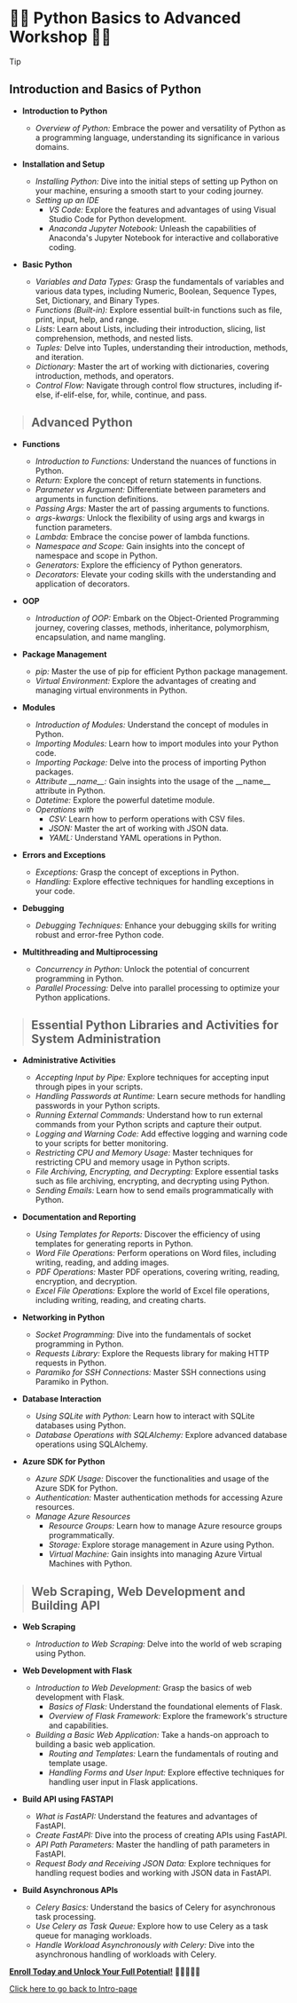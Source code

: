 # 🐍🚀 Python Basics to Advanced Workshop 🐍🚀


>[!Tip]
>## Introduction and Basics of Python

- **Introduction to Python**
  - *Overview of Python:* Embrace the power and versatility of Python as a programming language, understanding its significance in various domains.

- **Installation and Setup**
  - *Installing Python:* Dive into the initial steps of setting up Python on your machine, ensuring a smooth start to your coding journey.
  - *Setting up an IDE*
    - *VS Code:* Explore the features and advantages of using Visual Studio Code for Python development.
    - *Anaconda Jupyter Notebook:* Unleash the capabilities of Anaconda's Jupyter Notebook for interactive and collaborative coding.

- **Basic Python**
  - *Variables and Data Types:* Grasp the fundamentals of variables and various data types, including Numeric, Boolean, Sequence Types, Set, Dictionary, and Binary Types.
  - *Functions (Built-in):* Explore essential built-in functions such as file, print, input, help, and range.
  - *Lists:* Learn about Lists, including their introduction, slicing, list comprehension, methods, and nested lists.
  - *Tuples:* Delve into Tuples, understanding their introduction, methods, and iteration.
  - *Dictionary:* Master the art of working with dictionaries, covering introduction, methods, and operators.
  - *Control Flow:* Navigate through control flow structures, including if-else, if-elif-else, for, while, continue, and pass.

>## Advanced Python

- **Functions**
  - *Introduction to Functions:* Understand the nuances of functions in Python.
  - *Return:* Explore the concept of return statements in functions.
  - *Parameter vs Argument:* Differentiate between parameters and arguments in function definitions.
  - *Passing Args:* Master the art of passing arguments to functions.
  - *args-kwargs:* Unlock the flexibility of using args and kwargs in function parameters.
  - *Lambda:* Embrace the concise power of lambda functions.
  - *Namespace and Scope:* Gain insights into the concept of namespace and scope in Python.
  - *Generators:* Explore the efficiency of Python generators.
  - *Decorators:* Elevate your coding skills with the understanding and application of decorators.

- **OOP**
  - *Introduction of OOP:* Embark on the Object-Oriented Programming journey, covering classes, methods, inheritance, polymorphism, encapsulation, and name mangling.

- **Package Management**
  - *pip:* Master the use of pip for efficient Python package management.
  - *Virtual Environment:* Explore the advantages of creating and managing virtual environments in Python.

- **Modules**
  - *Introduction of Modules:* Understand the concept of modules in Python.
  - *Importing Modules:* Learn how to import modules into your Python code.
  - *Importing Package:* Delve into the process of importing Python packages.
  - *Attribute \_\_name\_\_:* Gain insights into the usage of the \_\_name\_\_ attribute in Python.
  - *Datetime:* Explore the powerful datetime module.
  - *Operations with*
    - *CSV:* Learn how to perform operations with CSV files.
    - *JSON:* Master the art of working with JSON data.
    - *YAML:* Understand YAML operations in Python.

- **Errors and Exceptions**
  - *Exceptions:* Grasp the concept of exceptions in Python.
  - *Handling:* Explore effective techniques for handling exceptions in your code.

- **Debugging**
  - *Debugging Techniques:* Enhance your debugging skills for writing robust and error-free Python code.

- **Multithreading and Multiprocessing**
  - *Concurrency in Python:* Unlock the potential of concurrent programming in Python.
  - *Parallel Processing:* Delve into parallel processing to optimize your Python applications.

>## Essential Python Libraries and Activities for System Administration

- **Administrative Activities**
  - *Accepting Input by Pipe:* Explore techniques for accepting input through pipes in your scripts.
  - *Handling Passwords at Runtime:* Learn secure methods for handling passwords in your Python scripts.
  - *Running External Commands:* Understand how to run external commands from your Python scripts and capture their output.
  - *Logging and Warning Code:* Add effective logging and warning code to your scripts for better monitoring.
  - *Restricting CPU and Memory Usage:* Master techniques for restricting CPU and memory usage in Python scripts.
  - *File Archiving, Encrypting, and Decrypting:* Explore essential tasks such as file archiving, encrypting, and decrypting using Python.
  - *Sending Emails:* Learn how to send emails programmatically with Python.

- **Documentation and Reporting**
  - *Using Templates for Reports:* Discover the efficiency of using templates for generating reports in Python.
  - *Word File Operations:* Perform operations on Word files, including writing, reading, and adding images.
  - *PDF Operations:* Master PDF operations, covering writing, reading, encryption, and decryption.
  - *Excel File Operations:* Explore the world of Excel file operations, including writing, reading, and creating charts.

- **Networking in Python**
  - *Socket Programming:* Dive into the fundamentals of socket programming in Python.
  - *Requests Library:* Explore the Requests library for making HTTP requests in Python.
  - *Paramiko for SSH Connections:* Master SSH connections using Paramiko in Python.

- **Database Interaction**
  - *Using SQLite with Python:* Learn how to interact with SQLite databases using Python.
  - *Database Operations with SQLAlchemy:* Explore advanced database operations using SQLAlchemy.

- **Azure SDK for Python**
  - *Azure SDK Usage:* Discover the functionalities and usage of the Azure SDK for Python.
  - *Authentication:* Master authentication methods for accessing Azure resources.
  - *Manage Azure Resources*
    - *Resource Groups:* Learn how to manage Azure resource groups programmatically.
    - *Storage:* Explore storage management in Azure using Python.
    - *Virtual Machine:* Gain insights into managing Azure Virtual Machines with Python.

>## Web Scraping, Web Development and Building API

- **Web Scraping**
  - *Introduction to Web Scraping:* Delve into the world of web scraping using Python.

- **Web Development with Flask**
  - *Introduction to Web Development:* Grasp the basics of web development with Flask.
    - *Basics of Flask:* Understand the foundational elements of Flask.
    - *Overview of Flask Framework:* Explore the framework's structure and capabilities.
  - *Building a Basic Web Application:* Take a hands-on approach to building a basic web application.
    - *Routing and Templates:* Learn the fundamentals of routing and template usage.
    - *Handling Forms and User Input:* Explore effective techniques for handling user input in Flask applications.

- **Build API using FASTAPI**
  - *What is FastAPI:* Understand the features and advantages of FastAPI.
  - *Create FastAPI:* Dive into the process of creating APIs using FastAPI.
  - *API Path Parameters:* Master the handling of path parameters in FastAPI.
  - *Request Body and Receiving JSON Data:* Explore techniques for handling request bodies and working with JSON data in FastAPI.

- **Build Asynchronous APIs**
  - *Celery Basics:* Understand the basics of Celery for asynchronous task processing.
  - *Use Celery as Task Queue:* Explore how to use Celery as a task queue for managing workloads.
  - *Handle Workload Asynchronously with Celery:* Dive into the asynchronous handling of workloads with Celery.



[**Enroll Today and Unlock Your Full Potential!**](https://forms.gle/npGQ6mk5nDiA8tQ56) 🌟👩‍💻👨‍💻

[Click here to go back to Intro-page](/courses/python-intro.html)